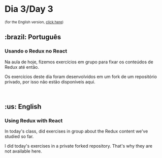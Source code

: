 # Dia 3/Day 3

<small>(for the English version, <a href="#en">click here</a>)</small>

<h2>:brazil: Português</h2>
<h3>Usando o Redux no React</h3>
<p>Na aula de hoje, fizemos exercícios em grupo para fixar os conteúdos de Redux até então.</p>
<p>Os exercícios deste dia foram desenvolvidos em um fork de um repositório privado, por isso não estão disponíveis aqui.</p>
<br>

<h2 id="en">:us: English</h2>
<h3>Using Redux with React</h3>
<p>In today's class, did exercises in group about the Redux content we've studied so far.</p>
<p>I did today's exercises in a private forked repository. That's why they are not available here.</p>
